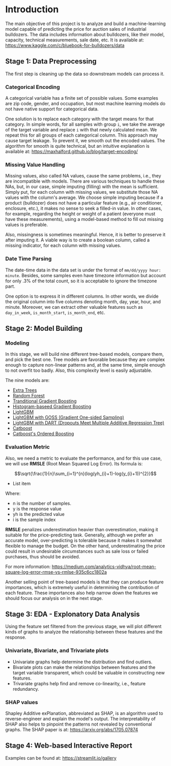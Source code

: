 ﻿# Introduction

The main objective of this project is to analyze and build a machine-learning model capable of predicting the price for auction sales of industrial bulldozers. The data includes information about bulldozers, like their model, capacity, technical measurements, sale date, etc. It is available at: <https://www.kaggle.com/c/bluebook-for-bulldozers/data>

## Stage 1: Data Preprocessing

The first step is cleaning up the data so downstream models can process it.

### Categorical Encoding

A categorical variable has a finite set of possible values. Some examples are zip code, gender, and occupation, but most machine learning models do not have native support for categorical data.

One solution is to replace each category with the target means for that category. In simple words, for all samples with group `i`, we take the average of the target variable and replace `i` with that newly calculated mean. We repeat this for all groups of each categorical column. This approach may cause target leakage. To prevent it, we smooth out the encoded values. The algorithm for smooth is quite technical, but an intuitive explanation is available at: <https://maxhalford.github.io/blog/target-encoding/>

### Missing Value Handling

Missing values, also called NA values, cause the same problems, i.e., they are incompatible with models. There are various techniques to handle these NAs, but, in our case, simple imputing (filling) with the mean is sufficient. Simply put, for each column with missing values, we substitute those NA values with the column's average. We choose simple imputing because if a product (bulldozer) does not have a particular feature (e.g., air conditioner, enclosure, etc.), it makes no sense to seek a filled-in value. In other cases, for example, regarding the height or weight of a patient (everyone must have these measurements), using a model-based method to fill out missing values is preferable.

Also, missingness is sometimes meaningful. Hence, it is better to preserve it after imputing it. A viable way is to create a boolean column, called a missing indicator, for each column with missing values.

### Date Time Parsing

The date-time data in the data set is under the format of `mm/dd/yyyy hour: minute`. Besides, some samples even have timezone information but account for only .3% of the total count, so it is acceptable to ignore the timezone part.

One option is to express it in different columns. In other words, we divide the original column into five columns denoting month, day, year, hour, and minute. Moreover, we can extract other valuable features such as `day_in_week`, `is_month_start`, `is_month_end`, etc.

## Stage 2: Model Building

### Modeling

In this stage, we will build nine different tree-based models, compare them, and pick the best one. Tree models are favorable because they are complex enough to capture non-linear patterns and, at the same time, simple enough to not overfit too badly. Also, this complexity level is easily adjustable.

The nine models are:

- [Extra Trees](https://scikit-learn.org/stable/modules/generated/sklearn.ensemble.ExtraTreesRegressor.html#sklearn.ensemble.ExtraTreesRegressor)
- [Random Forest](https://scikit-learn.org/stable/modules/generated/sklearn.ensemble.RandomForestClassifier.html)
- [Tranditional Gradient Boosting](https://scikit-learn.org/stable/modules/generated/sklearn.ensemble.GradientBoostingRegressor.html#sklearn.ensemble.GradientBoostingRegressor)
- [Histogram-baseed Gradient Boosting](https://scikit-learn.org/stable/modules/generated/sklearn.ensemble.HistGradientBoostingRegressor.html#sklearn.ensemble.HistGradientBoostingRegressor)
- [LightGBM](https://www.microsoft.com/en-us/research/wp-content/uploads/2017/11/lightgbm.pdf)
- [LightGBM with GOSS (Gradient One-sided Sampling)](https://www.microsoft.com/en-us/research/wp-content/uploads/2017/11/lightgbm.pdf)
- [LightGBM with DART (Dropouts Meet Multiple Additive Regression Tree)](https://arxiv.org/abs/1505.01866)
- [Catboost](https://arxiv.org/abs/1706.09516)
- [Catboost's Ordered Boosting](https://arxiv.org/abs/1706.09516)

### Evaluation Metric

Also, we need a metric to evaluate the performance, and for this use case, we will use **RMSLE** (Root Mean Squared Log Error). Its formula is:

$$\sqrt{\frac{1}{n}\sum_{i=1}^{n}(log(yh_{i}+1)-log(y_{i}+1))^{2}}$$

- List item

Where:

- n is the number of samples.
- y is the response value
- yh is the predicted value
- i is the sample index

**RMSLE** penalizes underestimation heavier than overestimation, making it suitable for the price-predicting task. Generally, although we prefer an accurate model, over-predicting is tolerable because it makes it somewhat flexible to manage the budget. On the other hand, underestimating the price could result in undesirable circumstances such as sale loss or failed purchases, thus should be avoided.

For more information: <https://medium.com/analytics-vidhya/root-mean-square-log-error-rmse-vs-rmlse-935c6cc1802a>

Another selling point of tree-based models is that they can produce feature importances, which is extremely useful in determining the contribution of each feature. These importances also help narrow down the features we should focus our analysis on in the next stage.

## Stage 3: EDA - Explonatory Data Analysis

Using the feature set filtered from the previous stage, we will plot different kinds of graphs to analyze the relationship between these features and the response.

### Univariate, Bivariate, and Trivariate plots

- Univariate graphs help determine the distribution and find outliers.
- Bivariate plots can make the relationships between features and the target variable transparent, which could be valuable in constructing new features.
- Trivariate graphs help find and remove co-linearity, i.e., feature redundancy.

### SHAP values

Shapley Additive exPlanation, abbreviated as SHAP, is an algorithm used to reverse-engineer and explain the model's output. The interpretability of SHAP also helps to pinpoint the patterns not revealed by conventional graphs. The SHAP paper is at: <https://arxiv.org/abs/1705.07874>

## Stage 4: Web-based Interactive Report

Examples can be found at: <https://streamlit.io/gallery>
